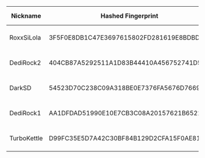 | Nickname |  Hashed Fingerprint	| Or Addresses | Contact | Running | Flags | Last Seen | First Seen | Last Restarted | Advertised Bandwidth | Platform | Version | Version Status | Recommended Version | Verified hostnames | Exit policy |
|---|---|---|---|---|---|---|---|---|---|---|---|---|---|---|---|
|RoxxSiLola | 3F5F0E8DB1C47E3697615802FD281619E8BDBD4A | ["5.14.171.6:9001"] | emyungu@icloud.com | true | Running, V2Dir, Valid | 2025-10-27 04:00:00 | 2025-10-27 00:00:00 | 2025-10-26 22:53:32 | 0 | Tor 0.4.8.10 on Linux | 0.4.8.10 | recommended | true | N/A | ["reject *:*"]|
|DediRock2 | 404CB87A5292511A1D83B44410A456752741D52D | ["107.172.151.248:9001","[2605:6f01:2000:4::6c2f:71a1]:9001"] | DediRock2 <dedirock2@proxiedmail.com> | true | Running, Valid | 2025-10-27 04:00:00 | 2025-10-27 01:00:00 | 2025-10-27 00:16:22 | 0 | Tor 0.4.8.16 on Linux | 0.4.8.16 | recommended | true | N/A | ["reject *:*"]|
|DarkSD | 54523D70C238C09A318BE0E7376FA5676D7669E0 | ["5.254.5.15:9001"] | cybersd@aro.network | true | Running, V2Dir, Valid | 2025-10-27 04:00:00 | 2025-10-27 04:00:00 | 2025-10-27 03:05:13 | 0 | Tor 0.4.8.18 on Linux | 0.4.8.18 | recommended | true | N/A | ["reject *:*"]|
|DediRock1 | AA1DFDAD51990E10E7CB3C08A20157621B65215C | ["107.174.123.99:9001","[2607:9d00:2000:7::6919:b58b]:9001"] | DediRock1 <dedirock1@proxiedmail.com> | true | Running, Valid | 2025-10-27 04:00:00 | 2025-10-27 01:00:00 | 2025-10-27 00:13:53 | 0 | Tor 0.4.8.16 on Linux | 0.4.8.16 | recommended | true | N/A | ["reject *:*"]|
|TurboKettle | D99FC35E5D7A42C30BF84B129D2CFA15F0AE81D9 | ["89.150.151.82:9001","[2a05:f6c7:6d8:0:7526:89bb:b11b:9b39]:9001"] | onion@elsker.vodka | true | Running, Valid | 2025-10-27 04:00:00 | 2025-10-27 03:00:00 | 2025-10-27 02:25:21 | 0 | Tor 0.4.8.19 on Linux | 0.4.8.19 | recommended | true | ["x59969752.customers.hiper-net.dk"] | ["reject *:*"]|
